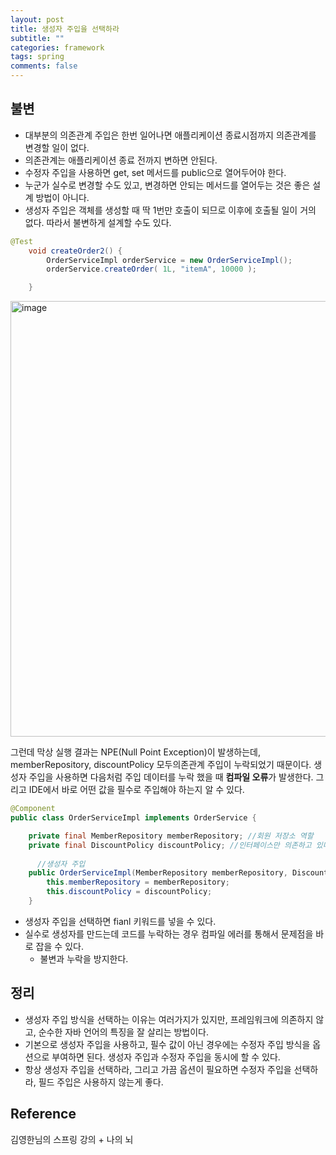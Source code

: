```yaml
---
layout: post
title: 생성자 주입을 선택하라
subtitle: ""
categories: framework
tags: spring
comments: false
---
```


## 불변

- 대부분의 의존관계 주입은 한번 일어나면 애플리케이션 종료시점까지 의존관계를 변경할 일이 없다.
- 의존관계는 애플리케이션 종료 전까지 변하면 안된다.
- 수정자 주입을 사용하면 get, set 메서드를 public으로 열어두어야 한다.
- 누군가 실수로 변경할 수도 있고, 변경하면 안되는 메서드를 열어두는 것은 좋은 설계 방법이 아니다.
- 생성자 주입은 객체를 생성할 때 딱 1번만 호출이 되므로 이후에 호출될 일이 거의 없다. 따라서 불변하게 설계할 수도 있다.

```java
@Test
    void createOrder2() {
        OrderServiceImpl orderService = new OrderServiceImpl();
        orderService.createOrder( 1L, "itemA", 10000 );

    }
```

<img width="697" alt="image" src="https://github.com/user-attachments/assets/f893f6f4-7245-4ca1-a458-9dc8fb34be5a">

그런데 막상 실행 결과는 NPE(Null Point Exception)이 발생하는데, memberRepository, discountPolicy 모두의존관계 주입이 누락되었기 때문이다.
생성자 주입을 사용하면 다음처럼 주입 데이터를 누락 했을 때 ****컴파일 오류****가 발생한다.
그리고 IDE에서 바로 어떤 값을 필수로 주입해야 하는지 알 수 있다.

```java
@Component
public class OrderServiceImpl implements OrderService {

    private final MemberRepository memberRepository; //회원 저장소 역할
    private final DiscountPolicy discountPolicy; //인터페이스만 의존하고 있다.-> 하지만 문제가 있다. -> NullPointException
	  
	  //생성자 주입
    public OrderServiceImpl(MemberRepository memberRepository, DiscountPolicy discountPolicy) {
        this.memberRepository = memberRepository;
        this.discountPolicy = discountPolicy;
    }
```

- 생성자 주입을 선택하면 fianl 키워드를 넣을 수 있다.
- 실수로 생성자를 만드는데 코드를 누락하는 경우 컴파일 에러를 통해서 문제점을 바로 잡을 수 있다.
    - 불변과 누락을 방지한다.

## 정리

- 생성자 주입 방식을 선택하는 이유는 여러가지가 있지만, 프레임워크에 의존하지 않고, 순수한 자바 언어의 특징을 잘 살리는 방법이다.
- 기본으로 생성자 주입을 사용하고, 필수 값이 아닌 경우에는 수정자 주입 방식을 옵션으로 부여하면 된다. 생성자 주입과 수정자 주입을 동시에 할 수 있다.
- 항상 생성자 주입을 선택하라, 그리고 가끔 옵션이 필요하면 수정자 주입을 선택하라, 필드 주입은 사용하지 않는게 좋다.




## Reference

김영한님의 스프링 강의 + 나의 뇌